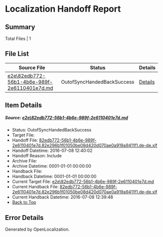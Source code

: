 # <a name='report-top'></a> Localization Handoff Report

## Summary
 Total Files | 1

## File List
 Source File | Status | Details 
 ----------- | ------ | ------- 
 [e2e\82edb772-56b1-4b6e-989f-2e6110401e7d.md](https://github.com/OpenLocalizationTestOrg/oltest/blob/4fb91010f08ba9f5763f089cdaaad86007a27165/e2e/82edb772-56b1-4b6e-989f-2e6110401e7d.md) | OutofSyncHandedBackSuccess | [Details](#c5827f74410da9a725a60458d7057b66c64e35686)

## Item Details
##### <a name='c5827f74410da9a725a60458d7057b66c64e35686'></a> Source: [e2e\82edb772-56b1-4b6e-989f-2e6110401e7d.md](https://github.com/OpenLocalizationTestOrg/oltest/blob/4fb91010f08ba9f5763f089cdaaad86007a27165/e2e/82edb772-56b1-4b6e-989f-2e6110401e7d.md)
* Status: OutofSyncHandedBackSuccess
* Target File: 
* Handoff File: [82edb772-56b1-4b6e-989f-2e6110401e7d.82e296b1f01050be08d420d070ae0a919a9411f1.de-de.xlf](https://github.com/OpenLocalizationTestOrg/olhandoff-e2e/blob/8498e58a1710b23f7f3ff09c46f8e7470f269a38/ol-handoff/OpenLocalizationTestOrg/oltest-dede-fly/ci/ht/82edb772-56b1-4b6e-989f-2e6110401e7d.82e296b1f01050be08d420d070ae0a919a9411f1.de-de.xlf)
* Handoff Datetime: 2016-07-08 12:40:02
* Handoff Reason: Include
* Archive File: 
* Archive Datetime: 0001-01-01 00:00:00
* Handback File: 
* Handback Datetime: 0001-01-01 00:00:00
* Current Target File: [e2e\82edb772-56b1-4b6e-989f-2e6110401e7d.md](https://github.com/OpenLocalizationTestOrg/oltest-dede-fly/blob/21fd1af72e820d25388ec30f21968855585b536d/e2e/82edb772-56b1-4b6e-989f-2e6110401e7d.md)
* Current Handback File: [82edb772-56b1-4b6e-989f-2e6110401e7d.82e296b1f01050be08d420d070ae0a919a9411f1.de-de.xlf](https://github.com/OpenLocalizationTestOrg/olhandback-e2e/blob/be96c4c3a30e5afbd8c9a1b59e7a152270bf40af/ol-handback/OpenLocalizationTestOrg/oltest-dede-fly/ci/ht/82edb772-56b1-4b6e-989f-2e6110401e7d.82e296b1f01050be08d420d070ae0a919a9411f1.de-de.xlf)
* Current Handback Datetime: 2016-07-08 12:39:48
* [Back to Top](#report-top)


## Error Details

Generated by OpenLocalization.

